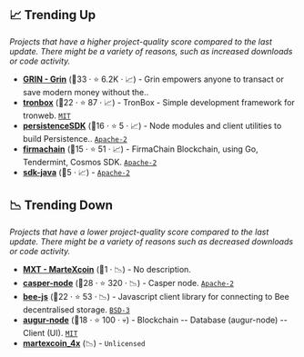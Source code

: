 ## 📈 Trending Up

_Projects that have a higher project-quality score compared to the last update. There might be a variety of reasons, such as increased downloads or code activity._

- <b><a href="https://github.com/grinplusplus">GRIN - Grin</a></b> (🥇33 ·  ⭐ 6.2K · 📈) - Grin empowers anyone to transact or save modern money without the..
- <b><a href="https://github.com/tronprotocol/tronbox">tronbox</a></b> (🥈22 ·  ⭐ 87 · 📈) - TronBox - Simple development framework for tronweb. <code><a href="http://bit.ly/34MBwT8">MIT</a></code>
- <b><a href="https://github.com/persistenceOne/persistence-sdk">persistenceSDK</a></b> (🥈16 ·  ⭐ 5 · 📈) - Node modules and client utilities to build Persistence.. <code><a href="http://bit.ly/3nYMfla">Apache-2</a></code>
- <b><a href="https://github.com/FirmaChain/firmachain">firmachain</a></b> (🥉15 ·  ⭐ 51 · 📈) - FirmaChain Blockchain, using Go, Tendermint, Cosmos SDK. <code><a href="http://bit.ly/3nYMfla">Apache-2</a></code>
- <b><a href="https://github.com/symbol/sdk-java">sdk-java</a></b> (🥉5 · 📈) -  <code><a href="http://bit.ly/3nYMfla">Apache-2</a></code>

## 📉 Trending Down

_Projects that have a lower project-quality score compared to the last update. There might be a variety of reasons such as decreased downloads or code activity._

- <b><a href="https://github.com/martexcoin">MXT - MarteXcoin</a></b> (🥉1 · 📉) - No description.
- <b><a href="https://github.com/casper-network/casper-node">casper-node</a></b> (🥇28 ·  ⭐ 320 · 📉) - Casper node. <code><a href="http://bit.ly/3nYMfla">Apache-2</a></code>
- <b><a href="https://github.com/ethersphere/bee-js">bee-js</a></b> (🥈22 ·  ⭐ 53 · 📉) - Javascript client library for connecting to Bee decentralised storage. <code><a href="http://bit.ly/3aKzpTv">BSD-3</a></code>
- <b><a href="https://github.com/AugurProject/augur-node">augur-node</a></b> (🥈18 ·  ⭐ 100 · 💀) - Blockchain -- Database (augur-node) -- Client (UI). <code><a href="http://bit.ly/34MBwT8">MIT</a></code>
- <b><a href="{}">martexcoin_4x</a></b> (📉) -  <code>Unlicensed</code>

